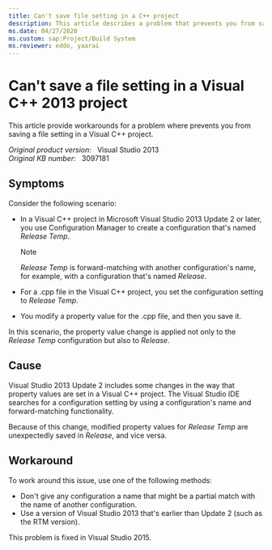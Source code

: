 ```yaml
---
title: Can't save file setting in a C++ project
description: This article describes a problem that prevents you from saving a file setting in a Visual C++ project. Workarounds are provided. This problem is fixed on Visual Studio 2015.
ms.date: 04/27/2020
ms.custom: sap:Project/Build System
ms.reviewer: eddo, yaarai
---
```

# Can't save a file setting in a Visual C++ 2013 project

This article provide workarounds for a problem where prevents you from saving a file setting in a Visual C++ project.

_Original product version:_ &nbsp; Visual Studio 2013  
_Original KB number:_ &nbsp; 3097181

## Symptoms

Consider the following scenario:

- In a Visual C++ project in Microsoft Visual Studio 2013 Update 2 or later, you use Configuration Manager to create a configuration that's named *Release Temp*.

    > [!NOTE]
    > *Release Temp* is forward-matching with another configuration's name, for example, with a configuration that's named *Release*.

- For a .cpp file in the Visual C++ project, you set the configuration setting to *Release Temp*.
- You modify a property value for the .cpp file, and then you save it.

In this scenario, the property value change is applied not only to the *Release Temp* configuration but also to *Release*.

## Cause

Visual Studio 2013 Update 2 includes some changes in the way that property values are set in a Visual C++ project. The Visual Studio IDE searches for a configuration setting by using a configuration's name and forward-matching functionality.

Because of this change, modified property values for *Release Temp* are unexpectedly saved in *Release*, and vice versa.

## Workaround

To work around this issue, use one of the following methods:

- Don't give any configuration a name that might be a partial match with the name of another configuration.
- Use a version of Visual Studio 2013 that's earlier than Update 2 (such as the RTM version).

This problem is fixed in Visual Studio 2015.
